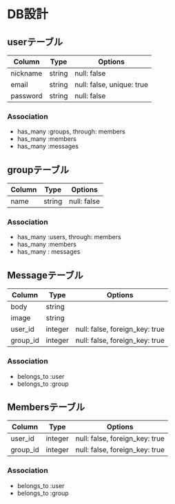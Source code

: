 
# DB設計

## userテーブル
|Column|Type|Options|
|------|----|-------|
|nickname|string|null: false|
|email|string|null: false, unique: true |
|password|string|null: false|

### Association
- has_many :groups, through: members
- has_many :members
- has_many :messages

## groupテーブル
|Column|Type|Options|
|------|----|-------|
|name|string|null: false|

### Association
- has_many :users, through: members
- has_many :members
- has_many : messages

## Messageテーブル
|Column|Type|Options|
|------|----|-------|
|body|string||
|image|string||
|user_id|integer|null: false, foreign_key: true|
|group_id|integer|null: false, foreign_key: true|

### Association
- belongs_to :user
- belongs_to :group

## Membersテーブル
|Column|Type|Options|
|------|----|-------|
|user_id|integer|null: false, foreign_key: true|
|group_id|integer|null: false, foreign_key: true|

### Association
- belongs_to :user
- belongs_to :group